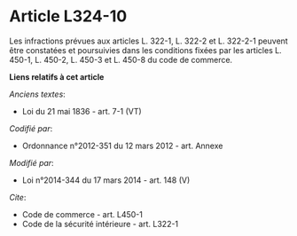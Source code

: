 # Article L324-10

Les infractions prévues aux           articles L. 322-1, L. 322-2 et L. 322-2-1 peuvent être constatées et poursuivies dans
les conditions fixées par les articles L. 450-1, L. 450-2, L. 450-3 et L. 450-8 du code de commerce.

**Liens relatifs à cet article**

_Anciens textes_:

  - Loi du 21 mai 1836 - art. 7-1 (VT)

_Codifié par_:

  - Ordonnance n°2012-351 du 12 mars 2012 - art. Annexe

_Modifié par_:

  - Loi n°2014-344 du 17 mars 2014 - art. 148 (V)

_Cite_:

  - Code de commerce - art. L450-1
  - Code de la sécurité intérieure - art. L322-1
